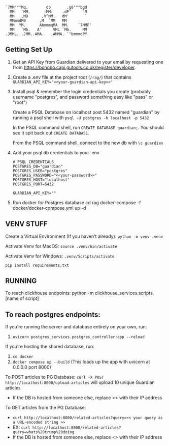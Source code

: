 ```
`7MM"""Mq.        db       .g8"""bgd  
  MM   `MM.      ;MM:    .dP'     `M  
  MM   ,M9      ,V^MM.   dM'       `  
  MMmmdM9      ,M  `MM   MM           
  MM  YM.      AbmmmqMA  MM.    `7MMF'
  MM   `Mb.   A'     VML `Mb.     MM  
.JMML. .JMM..AMA.   .AMMA. `"bmmmdPY  
```

Getting Set Up
---
1. Get an API Key from Guardian delivered to your email by requesting one from https://bonobo.capi.gutools.co.uk/register/developer.

2. Create a .env file at the project root (`/rag/`) that contains `GUARDIAN_API_KEY="<<your-guardian-api-key>>"`

3. Install psql & remember the login credentials you create (probably username "postgres", and password something easy like "pass" or "root") 

    Create a PSQL Database on localhost post 5432 named "guardian" by running a psql shell with `psql -U postgres -h localhost -p 5432` 

    In the PSQL command shell, run `CREATE DATABASE guardian;`. You should see it spit back out `CREATE DATABASE`. 

    From the PSQL command shell, connect to the new db with `\c guardian`

4. Add your psql db credentials to your .env
      ```
      # PSQL CREDENTIALS
      POSTGRES_DB="guardian"
      POSTGRES_USER="postgres"
      POSTGRES_PASSWORD="<<your-password>>"
      POSTGRES_HOST="localhost"
      POSTGRES_PORT=5432
      
      GUARDIAN_API_KEY=""
      ```
5. Run docker for Postgres database
    cd rag 
    docker-compose -f docker/docker-compose.yml up -d


VENV STUFF
--
Create a Virtual Environment (If you haven't already): `python -m venv .venv`

Activate Venv for MacOS: `source .venv/bin/activate`

Activate Venv for Windows: `.venv/Scripts/activate`

`pip install requirements.txt`


RUNNING
--

To reach clickhouse endpoints:
python -m clickhouse_services.scripts.[name of script]


To reach postgres endpoints:
--

If you're running the server and database entirely on your own, run:
1. `uvicorn postgres_services.postgres_controller:app --reload`

If you're hosting the shared database, run:
1. `cd docker`
2. `docker compose up --build` (This loads up the app with uvicorn at 0.0.0.0 port 8000)

To POST articles to PG Database:
`curl -X POST http://localhost:8000/upload-articles` will upload 10 unique Guardian articles 
- If the DB is hosted from someone else, replace <<localhost>> with their IP address

To GET articles from the PG Database:
- `curl http://localhost:8000/related-articles?query=<< your query as a URL-encoded string >>`
- EX: `curl http://localhost:8000/related-articles?query=whats%20trump%20doing`
- If the DB is hosted from someone else, replace <<localhost>> with their IP address
